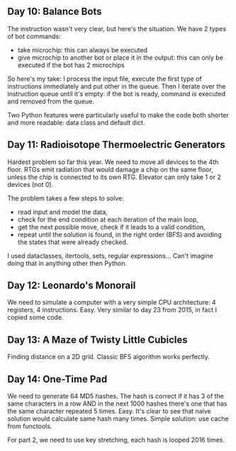 ## Day 10: Balance Bots

The instruction wasn't very clear, but here's the situation. We have 2 types of bot commands:

- take microchip: this can always be executed
- give microchip to another bot or place it in the output: this can only be executed if the bot has 2 microchips

So here's my take: I process the input file, execute the first type of instructions immediately and put other in the queue.
Then I iterate over the instruction queue until it's empty: if the bot is ready, command is executed and removed from the queue.

Two Python features were particularly useful to make the code both shorter and more readable: data class and default dict.

## Day 11: Radioisotope Thermoelectric Generators

Hardest problem so far this year. We need to move all devices to the 4th floor. RTGs emit radiation that would damage
a chip on the same floor, unless the chip is connected to its own RTG. Elevator can only take 1 or 2 devices (not 0).

The problem takes a few steps to solve:

- read input and model the data,
- check for the end condition at each iteration of the main loop,
- get the next possible move, check if it leads to a valid condition,
- repeat until the solution is found, in the right order (BFS) and avoiding the states that were already checked.

I used dataclasses, itertools, sets, regular expressions... Can't imagine doing that in anything other then Python.

## Day 12: Leonardo's Monorail

We need to simulate a computer with a very simple CPU architecture: 4 registers, 4 instructions. Easy. Very similar
to day 23 from 2015, in fact I copied some code. 

## Day 13: A Maze of Twisty Little Cubicles

Finding distance on a 2D grid. Classic BFS algorithm works perfectly.

## Day 14: One-Time Pad

We need to generate 64 MD5 hashes. The hash is correct if it has 3 of the same characters in a row AND in the next 1000 hashes
there's one that has the same character repeated 5 times. Easy. It's clear to see that naive solution would calculate same
hash many times. Simple solution: use cache from functools.

For part 2, we need to use key stretching, each hash is looped 2016 times.

